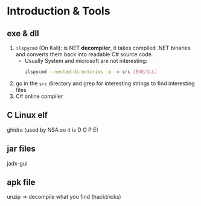 # Introduction & Tools
## exe & dll
1. `ilspycmd` (On Kali): is NET **decompiler**, it takes compiled .NET binaries and converts them back into readable C# source code.
	- Usually System and microsoft are not interesting:
		```bash
		ilspycmd --nested-directories -p -o src [EXE/DLL]
		```
2. go in the `src` directory and grep for interesting strings to find interesting files
3. C# online compiler

## C Linux elf 
ghidra (used by NSA so it is D O P E)

## jar files 
jadx-gui

## apk file 
unzip -> decompile what you find (hacktricks)
